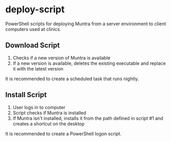 # deploy-script
PowerShell scripts for deploying Muntra from a server environment to client computers used at clinics.

## Download Script
1. Checks if a new version of Muntra is available
2. If a new version is available, deletes the existing executable and replace it with the latest version

It is recommended to create a scheduled task that runs nightly.

## Install Script
1. User logs in to computer
2. Script checks if Muntra is installed
3. If Muntra isn't installed, installs it from the path defined in script #1 and creates a shortcut on the desktop

It is recommended to create a PowerShell logon script.
